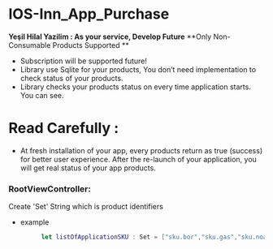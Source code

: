 # IOS-Inn_App_Purchase
**Yeşil Hilal Yazilim : As your service, Develop Future**
**Only Non-Consumable Products Supported **

* Subscription  will be supported future!
* Library use Sqlite for your products, You don’t need implementation to check status of your products.
* Library checks your products status on every time application starts. You can see.

# Read Carefully : 
* At fresh installation of your app, every products return as true (success) for better user experience. After the re-launch of your application, you will get real status of your app products.

### RootViewController:
Create 'Set' String which is product identifiers
* example
 ```Swift
          let listOfApplicationSKU : Set = ["sku.bor","sku.gas","sku.noads","sku.pro","sku.sun"]
```
